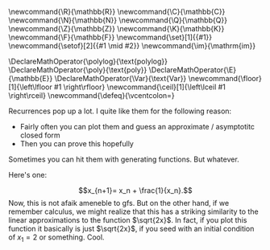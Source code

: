 \newcommand{\R}{\mathbb{R}}
\newcommand{\C}{\mathbb{C}}
\newcommand{\N}{\mathbb{N}}
\newcommand{\Q}{\mathbb{Q}}
\newcommand{\Z}{\mathbb{Z}}
\newcommand{\K}{\mathbb{K}}
\newcommand{\F}{\mathbb{F}}
\newcommand{\set}[1]{\{#1\}}
\newcommand{\setof}[2]{\{#1 \mid #2\}}
\newcommand{\im}{\mathrm{im}}

\DeclareMathOperator{\polylog}{\text{polylog}}
\DeclareMathOperator{\poly}{\text{poly}}
\DeclareMathOperator{\E}{\mathbb{E}}
\DeclareMathOperator{\Var}{\text{Var}}
\newcommand{\floor}[1]{\left\lfloor #1 \right\rfloor}
\newcommand{\ceil}[1]{\left\lceil #1 \right\rceil}
\newcommand{\defeq}{\vcentcolon=}



Recurrences pop up a lot. I quite like them for the following
reason:
- Fairly often you can plot them and guess an approximate /
    asymptotitc closed form
- Then you can prove this hopefully

Sometimes you can hit them with generating functions. 
But whatever.

Here's one:

$$x_{n+1}= x_n + \frac{1}{x_n}.$$
Now, this is not afaik ameneble to gfs.
But on the other hand, if we remember calculus, we might realize
that this has a striking similarity to the linear approximations
to the function $\sqrt{2x}$.
In fact, if you plot this function it basically is just
$\sqrt{2x}$, if you seed with an initial condition of  $x_1=2$ or
something.
Cool.



